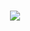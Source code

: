 <h1 style="text-align: center;>Hello , I'm Lucas 👋</h1>

Come to know me better:

- 🔭 I am currently working on: A Project called Dash 8.
- 🌱 I'm currently learning: PHP and Dart with Framework Flutter.
- 👯 I'm looking to collaborate on: OpenSource Projects.

<p align="center"><img src="https://github-readme-stats.vercel.app/api?username=luc4sd3v&show_icons=true"></p>
